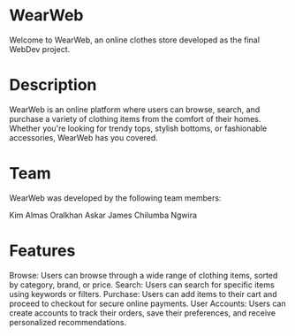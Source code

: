 # WearWeb

Welcome to WearWeb, an online clothes store developed as the final WebDev project.

# Description

WearWeb is an online platform where users can browse, search, and purchase a variety of clothing items from the comfort of their homes. Whether you're looking for trendy tops, stylish bottoms, or fashionable accessories, WearWeb has you covered.

# Team

WearWeb was developed by the following team members:

Kim Almas
Oralkhan Askar
James Chilumba Ngwira

# Features

Browse: Users can browse through a wide range of clothing items, sorted by category, brand, or price.
Search: Users can search for specific items using keywords or filters.
Purchase: Users can add items to their cart and proceed to checkout for secure online payments.
User Accounts: Users can create accounts to track their orders, save their preferences, and receive personalized recommendations.